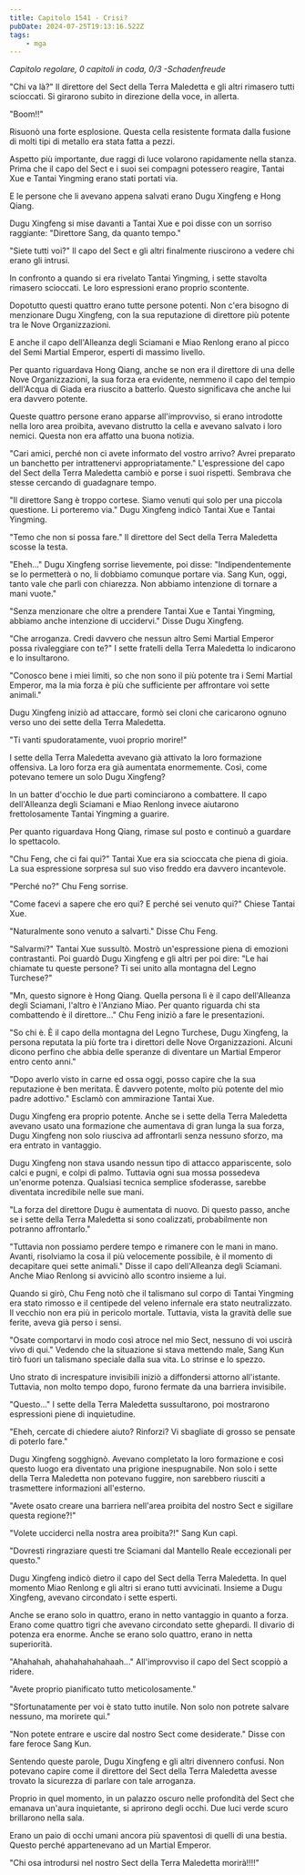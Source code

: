 ```yaml
---
title: Capitolo 1541 - Crisi?
pubDate: 2024-07-25T19:13:16.522Z
tags:
    - mga
---
```



<em>Capitolo regolare,
0 capitoli in coda, 0/3
-Schadenfreude</em>


"Chi va là?" Il direttore del Sect della Terra Maledetta e gli altri rimasero tutti scioccati. Si girarono subito in direzione della voce, in allerta.


"Boom!!"


Risuonò una forte esplosione. Questa cella resistente formata dalla fusione di molti tipi di metallo era stata fatta a pezzi.


Aspetto più importante, due raggi di luce volarono rapidamente nella stanza. Prima che il capo del Sect e i suoi sei compagni potessero reagire, Tantai Xue e Tantai Yingming erano stati portati via.


E le persone che li avevano appena salvati erano Dugu Xingfeng e Hong Qiang.


Dugu Xingfeng si mise davanti a Tantai Xue e poi disse con un sorriso raggiante: "Direttore Sang, da quanto tempo."


"Siete tutti voi?" Il capo del Sect e gli altri finalmente riuscirono a vedere chi erano gli intrusi.


In confronto a quando si era rivelato Tantai Yingming, i sette stavolta rimasero scioccati. Le loro espressioni erano proprio scontente.


Dopotutto questi quattro erano tutte persone potenti. Non c'era bisogno di menzionare Dugu Xingfeng, con la sua reputazione di direttore più potente tra le Nove Organizzazioni.


E anche il capo dell'Alleanza degli Sciamani e Miao Renlong erano al picco del Semi Martial Emperor, esperti di massimo livello.


Per quanto riguardava Hong Qiang, anche se non era il direttore di una delle Nove Organizzazioni, la sua forza era evidente, nemmeno il capo del tempio dell'Acqua di Giada era riuscito a batterlo. Questo significava che anche lui era davvero potente.


Queste quattro persone erano apparse all'improvviso, si erano introdotte nella loro area proibita, avevano distrutto la cella e avevano salvato i loro nemici. Questa non era affatto una buona notizia.


"Cari amici, perché non ci avete informato del vostro arrivo? Avrei preparato un banchetto per intrattenervi appropriatamente." L'espressione del capo del Sect della Terra Maledetta cambiò e porse i suoi rispetti. Sembrava che stesse cercando di guadagnare tempo.


"Il direttore Sang è troppo cortese. Siamo venuti qui solo per una piccola questione. Li porteremo via." Dugu Xingfeng indicò Tantai Xue e Tantai Yingming.


"Temo che non si possa fare." Il direttore del Sect della Terra Maledetta scosse la testa.


"Eheh..." Dugu Xingfeng sorrise lievemente, poi disse: "Indipendentemente se lo permetterà o no, li dobbiamo comunque portare via. Sang Kun, oggi, tanto vale che parli con chiarezza. Non abbiamo intenzione di tornare a mani vuote."


"Senza menzionare che oltre a prendere Tantai Xue e Tantai Yingming, abbiamo anche intenzione di uccidervi." Disse Dugu Xingfeng.


"Che arroganza. Credi davvero che nessun altro Semi Martial Emperor possa rivaleggiare con te?" I sette fratelli della Terra Maledetta lo indicarono e lo insultarono.


"Conosco bene i miei limiti, so che non sono il più potente tra i Semi Martial Emperor, ma la mia forza è più che sufficiente per affrontare voi sette animali."


Dugu Xingfeng iniziò ad attaccare, formò sei cloni che caricarono ognuno verso uno dei sette della Terra Maledetta.


"Ti vanti spudoratamente, vuoi proprio morire!"


I sette della Terra Maledetta avevano già attivato la loro formazione offensiva. La loro forza era già aumentata enormemente. Così, come potevano temere un solo Dugu Xingfeng?


In un batter d'occhio le due parti cominciarono a combattere. Il capo dell'Alleanza degli Sciamani e Miao Renlong invece aiutarono frettolosamente Tantai Yingming a guarire.


Per quanto riguardava Hong Qiang, rimase sul posto e continuò a guardare lo spettacolo.


"Chu Feng, che ci fai qui?" Tantai Xue era sia scioccata che piena di gioia. La sua espressione sorpresa sul suo viso freddo era davvero incantevole.


"Perché no?" Chu Feng sorrise.


"Come facevi a sapere che ero qui? E perché sei venuto qui?" Chiese Tantai Xue.


"Naturalmente sono venuto a salvarti." Disse Chu Feng.


"Salvarmi?" Tantai Xue sussultò. Mostrò un'espressione piena di emozioni contrastanti. Poi guardò Dugu Xingfeng e gli altri per poi dire: "Le hai chiamate tu queste persone? Ti sei unito alla montagna del Legno Turchese?"


"Mn, questo signore è Hong Qiang. Quella persona lì è il capo dell'Alleanza degli Sciamani, l'altro è l'Anziano Miao. Per quanto riguarda chi sta combattendo è il direttore..." Chu Feng iniziò a fare le presentazioni.


"So chi è. È il capo della montagna del Legno Turchese, Dugu Xingfeng, la persona reputata la più forte tra i direttori delle Nove Organizzazioni. Alcuni dicono perfino che abbia delle speranze di diventare un Martial Emperor entro cento anni."


"Dopo averlo visto in carne ed ossa  oggi, posso capire che la sua reputazione è ben meritata. È davvero potente, molto più potente del mio padre adottivo." Esclamò con ammirazione Tantai Xue.


Dugu Xingfeng era proprio potente. Anche se i sette della Terra Maledetta avevano usato una formazione che aumentava di gran lunga la sua forza, Dugu Xingfeng non solo riusciva ad affrontarli senza nessuno sforzo, ma era entrato in vantaggio.


Dugu Xingfeng non stava usando nessun tipo di attacco appariscente, solo calci e pugni, e colpi di palmo. Tuttavia ogni sua mossa possedeva un'enorme potenza. Qualsiasi tecnica semplice sfoderasse, sarebbe diventata incredibile nelle sue mani.


"La forza del direttore Dugu è aumentata di nuovo. Di questo passo, anche se i sette della Terra Maledetta si sono coalizzati, probabilmente non potranno affrontarlo."


"Tuttavia non possiamo perdere tempo e rimanere con le mani in mano. Avanti, risolviamo la cosa il più velocemente possibile, è il momento di decapitare quei sette animali." Disse il capo dell'Alleanza degli Sciamani. Anche Miao Renlong si avvicinò allo scontro insieme a lui.


Quando si girò, Chu Feng notò che il talismano sul corpo di Tantai Yingming era stato rimosso e il centipede del veleno infernale era stato neutralizzato. Il vecchio non era più in pericolo mortale. Tuttavia, vista la gravità delle sue ferite, aveva già perso i sensi.


"Osate comportarvi in modo così atroce nel mio Sect, nessuno di voi uscirà vivo di qui." Vedendo che la situazione si stava mettendo male, Sang Kun tirò fuori un talismano speciale dalla sua vita. Lo strinse e lo spezzo.


Uno strato di increspature invisibili iniziò a diffondersi attorno all'istante. Tuttavia, non molto tempo dopo, furono fermate da una barriera invisibile.


"Questo..." I sette della Terra Maledetta sussultarono, poi mostrarono espressioni piene di inquietudine.


"Eheh, cercate di chiedere aiuto? Rinforzi? Vi sbagliate di grosso se pensate di poterlo fare."


Dugu Xingfeng sogghignò. Avevano completato la loro formazione e così questo luogo era diventato una prigione inespugnabile. Non solo i sette della Terra Maledetta non potevano fuggire, non sarebbero riusciti a trasmettere informazioni all'esterno.


"Avete osato creare una barriera nell'area proibita del nostro Sect e sigillare questa regione?!"


"Volete ucciderci nella nostra area proibita?!" Sang Kun capì.


"Dovresti ringraziare questi tre Sciamani dal Mantello Reale eccezionali per questo."


Dugu Xingfeng indicò dietro il capo del Sect della Terra Maledetta. In quel momento Miao Renlong e gli altri si erano tutti avvicinati. Insieme a Dugu Xingfeng, avevano circondato i sette esperti.


Anche se erano solo in quattro, erano in netto vantaggio in quanto a forza. Erano come quattro tigri che avevano circondato sette ghepardi. Il divario di potenza era enorme. Anche se erano solo quattro, erano in netta superiorità.


"Ahahahah, ahahahahahahaah..." All'improvviso il capo del Sect scoppiò a ridere.


"Avete proprio pianificato tutto meticolosamente."


"Sfortunatamente per voi è stato tutto inutile. Non solo non potrete salvare nessuno, ma morirete qui."


"Non potete entrare e uscire dal nostro Sect come desiderate." Disse con fare feroce Sang Kun.


Sentendo queste parole, Dugu Xingfeng e gli altri divennero confusi. Non potevano capire come il direttore del Sect della Terra Maledetta avesse trovato la sicurezza di parlare con tale arroganza.


Proprio in quel momento, in un palazzo oscuro nelle profondità del Sect che emanava un'aura inquietante, si aprirono degli occhi. Due luci verde scuro brillarono nella sala.


Erano un paio di occhi umani ancora più spaventosi di quelli di una bestia. Questo perché appartenevano ad un Martial Emperor.


"Chi osa introdursi nel nostro Sect della Terra Maledetta morirà!!!!"
                                


                                



